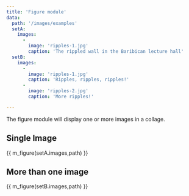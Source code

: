 ```yaml
---
title: 'Figure module'
data:
  path: '/images/examples'
  setA:
    images:
      -
        image: 'ripples-1.jpg'
        caption: 'The rippled wall in the Baribican lecture hall'
  setB:
    images:
      -
        image: 'ripples-1.jpg'
        caption: 'Ripples, ripples, ripples!'
      -
        image: 'ripples-2.jpg'
        caption: 'More ripples!'

---
```

The figure module will display one or more images in a collage.

## Single Image

{{ m_figure(setA.images,path) }}

## More than one image

{{ m_figure(setB.images,path) }}